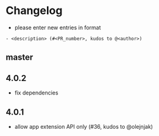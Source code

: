 # Changelog

- please enter new entries in format 

```
- <description> (#<PR_number>, kudos to @<author>)
```

## master

## 4.0.2

- fix dependencies 

## 4.0.1

- allow app extension API only (#36, kudos to @olejnjak)
